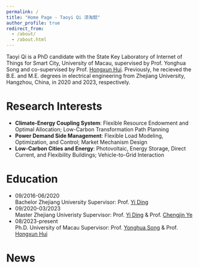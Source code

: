 ```yaml
---
permalink: /
title: "Home Page - Taoyi Qi 漆淘懿"
author_profile: true
redirect_from: 
  - /about/
  - /about.html
---
```


Taoyi Qi is a PhD candidate with the State Key Laboratory of Internet of Things for Smart City, University of Macau, supervised by Prof. Yonghua Song and co-supervised by Prof. [Hongxun Hui](https://huihongxun.github.io/). Previously, he recieved the B.E. and M.E. degrees in electrical engineering from Zhejiang University, Hangzhou, China, in 2020 and 2023, respectively.

Research Interests
======
+ **Climate-Energy Coupling System**: Flexible Resource Endowment and Optimal Allocation; Low-Carbon Transformation Path Planning
+ **Power Demand Side Management**: Flexible Load Modeling, Optimization, and Control; Market Mechanism Design
+ **Low-Carbon Cities and Energy**: Photovoltaic, Energy Storage, Direct Current, and Flexibility Buildings; Vehicle-to-Grid Interaction

Education
======
+ 09/2016-06/2020  
  Bachelor  Zhejiang University  Supervisor: Prof. [Yi Ding](https://person.zju.edu.cn/110)
+ 09/2020-03/2023  
  Master    Zhejiang Univeristy  Supervisor: Prof. [Yi Ding](https://person.zju.edu.cn/110) & Prof. [Chengjin Ye](https://person.zju.edu.cn/0617209#826698)
+ 08/2023-present  
  Ph.D.     University of Macau  Supervisor: Prof. [Yonghua Song](https://rto.um.edu.mo/biography/) & Prof. [Hongxun Hui](https://www.fst.um.edu.mo/people/hongxunhui/)

News
======




